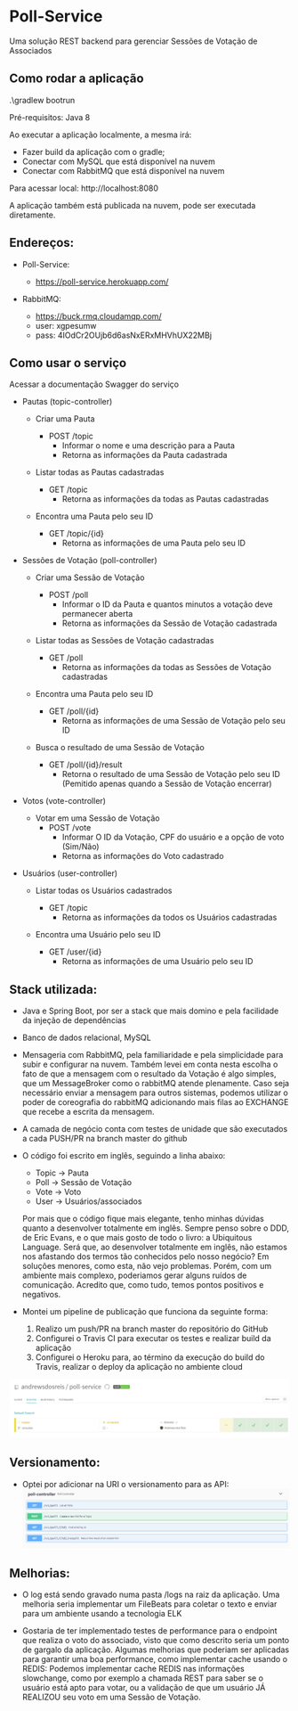 # Poll-Service

Uma solução REST backend para gerenciar Sessões de Votação de Associados

## Como rodar a aplicação

.\gradlew bootrun

Pré-requisitos: Java 8

Ao executar a aplicação localmente, a mesma irá:
- Fazer build da aplicação com o gradle;
- Conectar com MySQL que está disponível na nuvem
- Conectar com RabbitMQ que está disponível na nuvem

Para acessar local: http://localhost:8080

A aplicação também está publicada na nuvem, pode ser executada diretamente.

## Endereços:

- Poll-Service:
	- https://poll-service.herokuapp.com/

- RabbitMQ:
	- https://buck.rmq.cloudamqp.com/
	- user: xgpesumw
	- pass: 4IOdCr2OUjb6d6asNxERxMHVhUX22MBj

## Como usar o serviço

Acessar a documentação Swagger do serviço

- Pautas (topic-controller)
	- Criar uma Pauta
		- POST /topic
			- Informar o nome e uma descrição para a Pauta
			- Retorna as informações da Pauta cadastrada

	- Listar todas as Pautas cadastradas
		- GET /topic
			- Retorna as informações da todas as Pautas cadastradas
			
	- Encontra uma Pauta pelo seu ID
		- GET /topic/{id}
			- Retorna as informações de uma Pauta pelo seu ID


- Sessões de Votação (poll-controller)
	- Criar uma Sessão de Votação
		- POST /poll
			- Informar o ID da Pauta e quantos minutos a votação deve permanecer aberta
			- Retorna as informações da Sessão de Votação cadastrada
	
	- Listar todas as Sessões de Votação cadastradas
		- GET /poll
			- Retorna as informações da todas as Sessões de Votação cadastradas
			
	- Encontra uma Pauta pelo seu ID
		- GET /poll/{id}
			- Retorna as informações de uma Sessão de Votação pelo seu ID
			
	- Busca o resultado de uma Sessão de Votação
		- GET /poll/{id}/result
			- Retorna o resultado de uma Sessão de Votação pelo seu ID (Pemitido apenas quando a Sessão de Votação encerrar)

- Votos (vote-controller)
	- Votar em uma Sessão de Votação
		- POST /vote
			- Informar O ID da Votação, CPF do usuário e a opção de voto (Sim/Não)
			- Retorna as informações do Voto cadastrado

- Usuários (user-controller)
	- Listar todas os Usuários cadastrados
		- GET /topic
			- Retorna as informações da todos os Usuários cadastradas
			
	- Encontra uma Usuário pelo seu ID
		- GET /user/{id}
			- Retorna as informações de uma Usuário pelo seu ID


## Stack utilizada:

- Java e Spring Boot, por ser a stack que mais domino e pela facilidade da injeção de dependências


- Banco de dados relacional, MySQL


- Mensageria com RabbitMQ, pela familiaridade e pela simplicidade para subir e configurar na nuvem.
  Também levei em conta nesta escolha o fato de que a mensagem com o resultado da Votação é algo simples, que um MessageBroker como o rabbitMQ atende plenamente.
  Caso seja necessário enviar a mensagem para outros sistemas, podemos utilizar o poder de coreografia do rabbitMQ adicionando mais filas ao EXCHANGE que recebe a escrita da mensagem.


- A camada de negócio conta com testes de unidade que são executados a cada PUSH/PR na branch master do github


- O código foi escrito em inglês, seguindo a linha abaixo:
	- Topic -> Pauta
	- Poll	-> Sessão de Votação
	- Vote	-> Voto
	- User	-> Usuários/associados
  
  Por mais que o código fique mais elegante, tenho minhas dúvidas quanto a desenvolver totalmente em inglês. Sempre penso sobre o DDD, de Eric Evans, e o que mais gosto de todo o livro: a Ubiquitous Language.
  Será que, ao desenvolver totalmente em inglês, não estamos nos afastando dos termos tão conhecidos pelo nosso negócio?
  Em soluções menores, como esta, não vejo problemas. Porém, com um ambiente mais complexo, poderiamos gerar alguns ruídos de comunicação. Acredito que, como tudo, temos pontos positivos e negativos.


- Montei um pipeline de publicação que funciona da seguinte forma:
	1. Realizo um push/PR na branch master do repositório do GitHub
	2. Configurei o Travis CI para executar os testes e realizar build da aplicação
	3. Configurei o Heroku para, ao término da execução do build do Travis, realizar o deploy da aplicação no ambiente cloud

![Imagem com o versionamento das API](https://raw.githubusercontent.com/andrewsdosreis/poll-service/master/images/travisCI.png)

## Versionamento:

- Optei por adicionar na URI o versionamento para as API:
![Imagem com o versionamento das API](https://raw.githubusercontent.com/andrewsdosreis/poll-service/master/images/api_version.png)

## Melhorias:

- O log está sendo gravado numa pasta /logs na raiz da aplicação. Uma melhoria seria implementar um FileBeats para coletar o texto e enviar para um ambiente usando a tecnologia ELK

- Gostaria de ter implementado testes de performance para o endpoint que realiza o voto do associado, visto que como descrito seria um ponto de gargalo da aplicação.
  Algumas melhorias que poderiam ser aplicadas para garantir uma boa performance, como  implementar cache usando o REDIS: 
  Podemos implementar cache REDIS nas informações slowchange, como por exemplo a chamada REST para saber se o usuário está apto para votar, ou a validação de que um usuário JÁ REALIZOU seu voto em uma Sessão de Votação.
